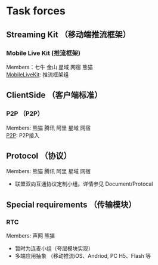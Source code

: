 # Task forces

## Streaming Kit （移动端推流框架）
### Mobile Live Kit (推流框架)
Members：七牛 金山 星域 网宿 熊猫  
[MobileLiveKit](MobileLiveKit): 推流框架组

## ClientSide （客户端标准）
### P2P （P2P）
Members: 熊猫 腾讯 阿里 星域 网宿  
[P2P](P2P): P2P接入

## Protocol （协议）
Members: 熊猫 腾讯 阿里 星域 网宿   
- 联盟双向互通协议定制小组。详情参见 Document/Protocal

## Special requirements （传输模块）
### RTC
Members: 声网 熊猫  
- 暂时为连麦小组（夸层模块实现）
- 多端应用抽象 （移动推流iOS、Andriod, PC H5、Flash 等